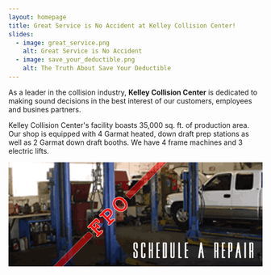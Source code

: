 ```yaml
---
layout: homepage
title: Great Service is No Accident at Kelley Collision Center!
slides:
  - image: great_service.png
    alt: Great Service is No Accident
  - image: save_your_deductible.png
    alt: The Truth About Save Your Deductible
---
```


As a leader in the collision industry, **Kelley Collision Center** is dedicated to making sound decisions in the best interest of our customers, employees and busines partners.

Kelley Collision Center's facility boasts 35,000 sq. ft. of production area.  Our shop is equipped with 4 Garmat heated, down draft prep stations as well as 2 Garmat down draft booths.  We have 4 frame machines and 3 electric lifts.

[![Schedule a Repair](/images/schedule_repair.png)](/contact)